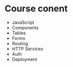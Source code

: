 # Course conent

- JavaScript
- Components
- Tables
- Forms
- Routing
- HTTP Services
- Auth
- Deployment
